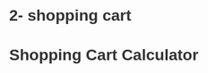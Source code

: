 # 2- shopping cart
<!DOCTYPE html>
<html lang="en">
<head>
  <meta charset="UTF-8" />
  <title>Shopping Cart</title>
  <style>
    body {
      font-family: Arial, sans-serif;
      margin: 40px;
    }
    h1 {
      color: #333;
    }
    ul {
      line-height: 1.6;
    }
    .total {
      margin-top: 20px;
      font-weight: bold;
    }
  </style>
</head>
<body>
  <h1>Shopping Cart Calculator</h1>
  <ul id="item-list"></ul>
  <p class="total" id="total-value"></p>

  <script>
    const cart = [
      { name: "Pen", price: 20, quantity: 3 },
      { name: "Notebook", price: 50, quantity: 2 },
      { name: "Pencil", price: 10, quantity: 5 }
    ];

    // 1. Calculate total price for each item
    const cartWithTotal = cart.map(item => ({
      ...item,
      total: item.price * item.quantity
    }));

    // 2. Generate new array of item descriptions
    const itemDescriptions = cart.map(item => `${item.name} - ₱${item.price}`);

    // 3. Compute total cart value using reduce
    const totalCartValue = cart.reduce((sum, item) => sum + (item.price * item.quantity), 0);

    // 4. Display item descriptions on the page
    const itemList = document.getElementById('item-list');
    itemDescriptions.forEach(desc => {
      const li = document.createElement('li');
      li.textContent = desc;
      itemList.appendChild(li);
    });

    // 5. Display total cart value
    const totalValue = document.getElementById('total-value');
    totalValue.textContent = `Total Cart Value: ₱${totalCartValue}`;
  </script>
</body>
</html>
